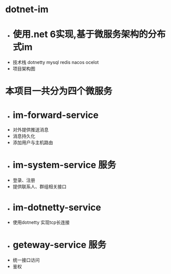 # dotnet-im
- # 使用.net 6实现,基于微服务架构的分布式im
- 技术栈 dotnetty mysql  redis nacos ocelot
- 项目架构图
# 本项目一共分为四个微服务
- # im-forward-service 
- 对外提供推送消息
- 消息持久化
- 添加用户与主机路由
- # im-system-service 服务
- 登录、注册
- 提供联系人、群组相关接口
- # im-dotnetty-service
- 使用dotnetty 实现tcp长连接
- # geteway-service 服务
- 统一接口访问
- 鉴权
